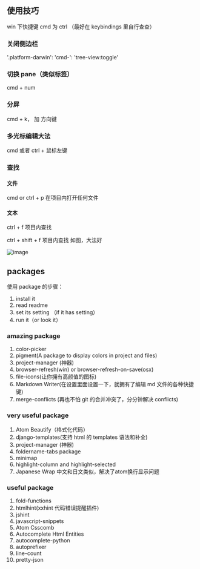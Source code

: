 ## 使用技巧
win 下快捷键 cmd 为 ctrl （最好在 keybindings 里自行查查）

### 关闭侧边栏
'.platform-darwin':
  'cmd-\': 'tree-view:toggle'

### 切换 pane（类似标签）
cmd + num

### 分屏
cmd + k， 加 方向键

### 多光标编辑大法
cmd 或者 ctrl + 鼠标左键

### 查找

#### 文件
cmd or ctrl + p 在项目内打开任何文件

#### 文本
ctrl + f 项目内查找

ctrl + shift + f 项目内查找
如图，大法好

![image](https://cloud.githubusercontent.com/assets/8455579/9791443/abf90bbc-580d-11e5-8759-dcb7d9efb58c.png)


## packages
使用 package 的步骤：
1. install it
2. read readme
3. set its setting （if it has setting）
4. run it（or look it）

### amazing package
1. color-picker
2. pigment(A package to display colors in project and files)
3. project-manager (神器)
4. browser-refresh(win) or browser-refresh-on-save(osx)
5. file-icons(让你拥有高颜值的图标)
6. Markdown Writer(在设置里面设置一下，就拥有了编辑 md 文件的各种快捷键)
7. merge-conflicts (再也不怕 git 的合并冲突了，分分钟解决 conflicts)

### very useful package
1. Atom Beautify（格式化代码）
2. django-templates(支持 html 的 templates 语法和补全)
3. project-manager (神器)
4. foldername-tabs package
5. minimap
6. highlight-column and highlight-selected
7. Japanese Wrap 中文和日文类似，解决了atom换行显示问题

### useful package
1. fold-functions
2. htmlhint(xxhint 代码错误提醒插件)
3. jshint
4. javascript-snippets
5. Atom Csscomb
6. Autocomplete Html Entities
7. autocomplete-python
8. autoprefixer
9. line-count
10. pretty-json
